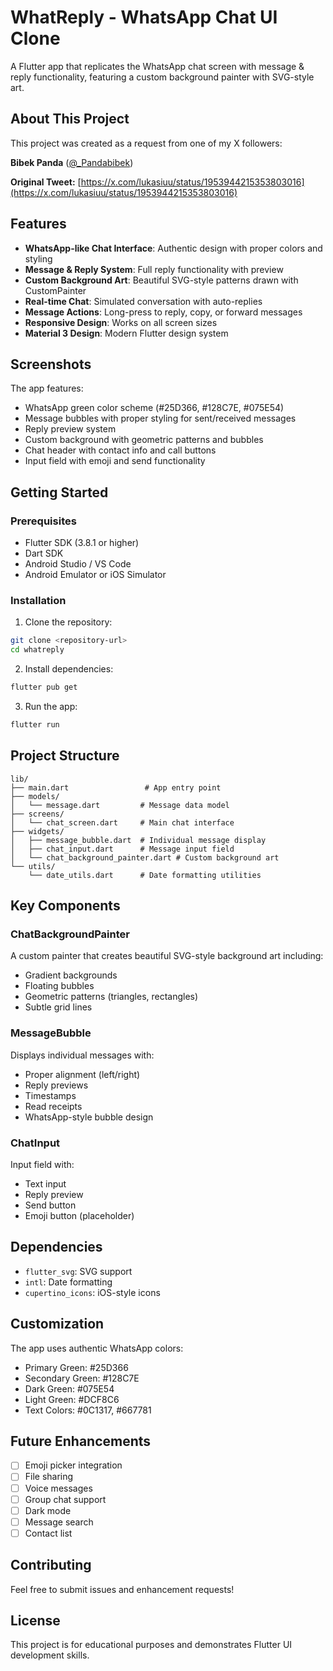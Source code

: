 # WhatReply - WhatsApp Chat UI Clone

A Flutter app that replicates the WhatsApp chat screen with message & reply functionality, featuring a custom background painter with SVG-style art.

## About This Project

This project was created as a request from one of my X followers:

**Bibek Panda** ([@_Pandabibek](https://x.com/_Pandabibek))

**Original Tweet:** [https://x.com/lukasiuu/status/1953944215353803016](https://x.com/lukasiuu/status/1953944215353803016)

## Features

- **WhatsApp-like Chat Interface**: Authentic design with proper colors and styling
- **Message & Reply System**: Full reply functionality with preview
- **Custom Background Art**: Beautiful SVG-style patterns drawn with CustomPainter
- **Real-time Chat**: Simulated conversation with auto-replies
- **Message Actions**: Long-press to reply, copy, or forward messages
- **Responsive Design**: Works on all screen sizes
- **Material 3 Design**: Modern Flutter design system

## Screenshots

The app features:
- WhatsApp green color scheme (#25D366, #128C7E, #075E54)
- Message bubbles with proper styling for sent/received messages
- Reply preview system
- Custom background with geometric patterns and bubbles
- Chat header with contact info and call buttons
- Input field with emoji and send functionality

## Getting Started

### Prerequisites

- Flutter SDK (3.8.1 or higher)
- Dart SDK
- Android Studio / VS Code
- Android Emulator or iOS Simulator

### Installation

1. Clone the repository:
```bash
git clone <repository-url>
cd whatreply
```

2. Install dependencies:
```bash
flutter pub get
```

3. Run the app:
```bash
flutter run
```

## Project Structure

```
lib/
├── main.dart                 # App entry point
├── models/
│   └── message.dart         # Message data model
├── screens/
│   └── chat_screen.dart     # Main chat interface
├── widgets/
│   ├── message_bubble.dart  # Individual message display
│   ├── chat_input.dart      # Message input field
│   └── chat_background_painter.dart # Custom background art
└── utils/
    └── date_utils.dart      # Date formatting utilities
```

## Key Components

### ChatBackgroundPainter
A custom painter that creates beautiful SVG-style background art including:
- Gradient backgrounds
- Floating bubbles
- Geometric patterns (triangles, rectangles)
- Subtle grid lines

### MessageBubble
Displays individual messages with:
- Proper alignment (left/right)
- Reply previews
- Timestamps
- Read receipts
- WhatsApp-style bubble design

### ChatInput
Input field with:
- Text input
- Reply preview
- Send button
- Emoji button (placeholder)

## Dependencies

- `flutter_svg`: SVG support
- `intl`: Date formatting
- `cupertino_icons`: iOS-style icons

## Customization

The app uses authentic WhatsApp colors:
- Primary Green: #25D366
- Secondary Green: #128C7E
- Dark Green: #075E54
- Light Green: #DCF8C6
- Text Colors: #0C1317, #667781

## Future Enhancements

- [ ] Emoji picker integration
- [ ] File sharing
- [ ] Voice messages
- [ ] Group chat support
- [ ] Dark mode
- [ ] Message search
- [ ] Contact list

## Contributing

Feel free to submit issues and enhancement requests!

## License

This project is for educational purposes and demonstrates Flutter UI development skills.
